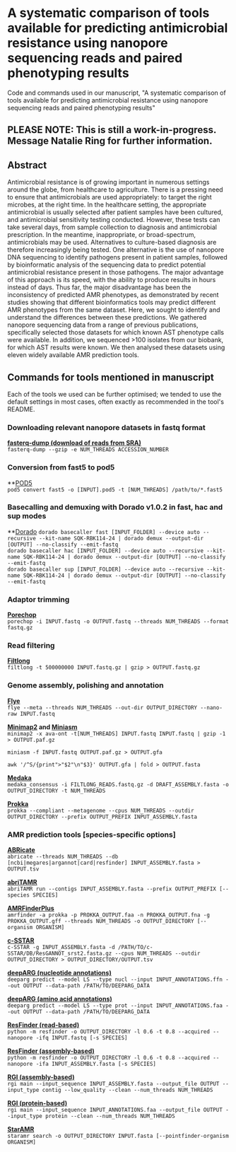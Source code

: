 # A systematic comparison of tools available for predicting antimicrobial resistance using nanopore sequencing reads and paired phenotyping results
Code and commands used in our manuscript, "A systematic comparison of tools available for predicting antimicrobial resistance using nanopore sequencing reads and paired phenotyping results"


## PLEASE NOTE: This is still a work-in-progress. Message Natalie Ring for further information.

## Abstract
Antimicrobial resistance is of growing important in numerous settings around the globe, from healthcare to agriculture. There is a pressing need to ensure that antimicrobials are used appropriately: to target the right microbes, at the right time. In the healthcare setting, the appropriate antimicrobial is usually selected after patient samples have been cultured, and antimicrobial sensitivity testing conducted. However, these tests can take several days, from sample collection to diagnosis and antimicrobial prescription. In the meantime, inappropriate, or broad-spectrum, antimicrobials may be used. Alternatives to culture-based diagnosis are therefore increasingly being tested. One alternative is the use of nanopore DNA sequencing to identify pathogens present in patient samples, followed by bioinformatic analysis of the sequencing data to predict potential antimicrobial resistance present in those pathogens. The major advantage of this approach is its speed, with the ability to produce results in hours instead of days. Thus far, the major disadvantage has been the inconsistency of predicted AMR phenotypes, as demonstrated by recent studies showing that different bioinformatics tools may predict different AMR phenotypes from the same dataset. Here, we sought to identify and understand the differences between these predictions. We gathered nanopore sequencing data from a range of previous publications, specifically selected those datasets for which known AST phenotype calls were available. In addition, we sequenced >100 isolates from our biobank, for which AST results were known. We then analysed these datasets using eleven widely available AMR prediction tools. 


## Commands for tools mentioned in manuscript
Each of the tools we used can be further optimised; we tended to use the default settings in most cases, often exactly as recommended in the tool's README.
### Downloading relevant nanopore datasets in fastq format
**[fasterq-dump (download of reads from SRA)](https://github.com/ncbi/sra-tools)**  
`fasterq-dump --gzip -e NUM_THREADS ACCESSION_NUMBER`

### Conversion from fast5 to pod5
**[POD5](https://pod5-file-format.readthedocs.io/en/latest/docs/install.html)                                                                                                                                             
`pod5 convert fast5 -o [INPUT].pod5 -t [NUM_THREADS] /path/to/*.fast5`

### Basecalling and demuxing with Dorado v1.0.2 in fast, hac and sup modes                                                                                                                                                  
**[Dorado](https://github.com/nanoporetech/dorado/)
`dorado basecaller fast [INPUT_FOLDER] --device auto --recursive --kit-name SQK-RBK114-24 | dorado demux --output-dir [OUTPUT] --no-classify --emit-fastq`                                                                        
`dorado basecaller hac [INPUT_FOLDER] --device auto --recursive --kit-name SQK-RBK114-24 | dorado demux --output-dir [OUTPUT] --no-classify --emit-fastq`                                                                                        
`dorado basecaller sup [INPUT_FOLDER] --device auto --recursive --kit-name SQK-RBK114-24 | dorado demux --output-dir [OUTPUT] --no-classify --emit-fastq`                                                         

### Adaptor trimming
**[Porechop](https://github.com/rrwick/Porechop)**  
`porechop -i INPUT.fastq -o OUTPUT.fastq --threads NUM_THREADS --format fastq.gz`

### Read filtering
**[Filtlong](https://github.com/rrwick/Filtlong)**  
`filtlong -t 500000000 INPUT.fastq.gz | gzip > OUTPUT.fastq.gz`

### Genome assembly, polishing and annotation
**[Flye](https://github.com/fenderglass/Flye)**  
`flye --meta --threads NUM_THREADS --out-dir OUTPUT_DIRECTORY --nano-raw INPUT.fastq`

**[Minimap2](https://github.com/lh3/Minimap2) and [Miniasm](https://github.com/lh3/Miniasm)**  
`minimap2 -x ava-ont -t[NUM_THREADS] INPUT.fastq INPUT.fastq | gzip -1 > OUTPUT.paf.gz`                                                                                           

`miniasm -f INPUT.fastq OUTPUT.paf.gz > OUTPUT.gfa`                                                                                                           

`awk '/^S/{print">"$2"\n"$3}' OUTPUT.gfa | fold > OUTPUT.fasta`

**[Medaka](https://github.com/nanoporetech/medaka)**                                                                                                                                                                                                        
`medaka_consensus -i FILTLONG_READS.fastq.gz -d DRAFT_ASSEMBLY.fasta -o OUTPUT_DIRECTORY -t NUM_THREADS`

**[Prokka](https://github.com/tseemann/Prokka)**                                                                                                            
`prokka --compliant --metagenome --cpus NUM_THREADS --outdir OUTPUT_DIRECTORY --prefix OUTPUT_PREFIX INPUT_ASSEMBLY.fasta`

### AMR prediction tools [species-specific options]                                                                                                                                    
**[ABRicate](https://github.com/tseemann/ABRicate)**                                                                                                     
`abricate --threads NUM_THREADS --db [ncbi|megares|argannot|card|resfinder] INPUT_ASSEMBLY.fasta > OUTPUT.tsv`                                                                        

**[abriTAMR](https://github.com/MDU-PHL/abritamr)**                                                                                                     
`abriTAMR run --contigs INPUT_ASSEMBLY.fasta --prefix OUTPUT_PREFIX [--species SPECIES]` 

**[AMRFinderPlus](https://github.com/ncbi/amr)**                                                                                       
`amrfinder -a prokka -p PROKKA_OUTPUT.faa -n PROKKA_OUTPUT.fna -g PROKKA_OUTPUT.gff --threads NUM_THREADS -o OUTPUT_DIRECTORY [--organism ORGANISM]`

**[c-SSTAR](https://github.com/chrisgulvik/c-SSTAR)**                                                                            
`c-SSTAR -g INPUT_ASSEMBLY.fasta -d /PATH/TO/c-SSTAR/DB/ResGANNOT_srst2.fasta.gz --cpus NUM_THREADS --outdir OUTPUT_DIRECTORY > OUTPUT_DIRECTORY/OUTPUT.tsv`

**[deepARG (nucleotide annotations)](https://bitbucket.org/gusphdproj/deeparg-ss/src/master/)**                                                                        
`deeparg predict --model LS --type nucl --input INPUT_ANNOTATIONS.ffn --out OUTPUT --data-path /PATH/TO/DEEPARG_DATA`

**[deepARG (amino acid annotations)](https://bitbucket.org/gusphdproj/deeparg-ss/src/master/)**                                                                        
`deeparg predict --model LS --type prot --input INPUT_ANNOTATIONS.faa --out OUTPUT --data-path /PATH/TO/DEEPARG_DATA`                                                  

**[ResFinder (read-based)](https://bitbucket.org/genomicepidemiology/resfinder/src/master/)**                                                                                
`python -m resfinder -o OUTPUT_DIRECTORY -l 0.6 -t 0.8 --acquired --nanopore -ifq INPUT.fastq [-s SPECIES]`

**[ResFinder (assembly-based)](https://bitbucket.org/genomicepidemiology/resfinder/src/master/)**                                                                            
`python -m resfinder -o OUTPUT_DIRECTORY -l 0.6 -t 0.8 --acquired --nanopore -ifa INPUT_ASSEMBLY.fasta [-s SPECIES]`

**[RGI (assembly-based)](https://github.com/arpcard/rgi)**                                                                                         
`rgi main --input_sequence INPUT_ASSEMBLY.fasta --output_file OUTPUT --input_type contig --low_quality --clean --num_threads NUM_THREADS`

**[RGI (protein-based)](https://github.com/arpcard/rgi)**                                                                                         
`rgi main --input_sequence INPUT_ANNOTATIONS.faa --output_file OUTPUT --input_type protein --clean --num_threads NUM_THREADS`

**[StarAMR](https://github.com/phac-nml/staramr)**                                                                                                            
`staramr search -o OUTPUT_DIRECTORY INPUT.fasta [--pointfinder-organism ORGANISM]`
 

